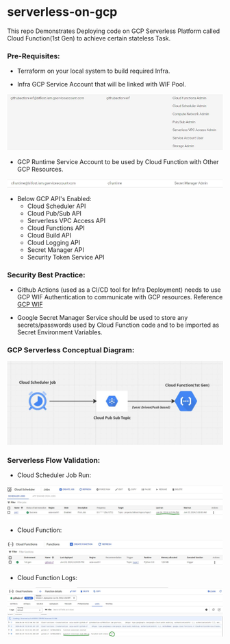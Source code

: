 # serverless-on-gcp
This repo Demonstrates Deploying code on GCP Serverless Platform called Cloud Function(1st Gen) to achieve certain stateless Task.

### Pre-Requisites:

- Terraform on your local system to build required Infra.

- Infra GCP Service Account that will be linked with WIF Pool.

![GCP INFRA SERVICE ACCOUNT](./img/github_actions_infra_sa.JPG)


- GCP Runtime Service Account to be used by Cloud Function with Other GCP Resources.

![Cloud Function Runtime Service Account](./img/GCP_CloudFunction_Runtime_SA.JPG)


-  Below GCP API's Enabled:
   - Cloud Scheduler API
   - Cloud Pub/Sub API
   - Serverless VPC Access API
   - Cloud Functions API
   - Cloud Build API
   - Cloud Logging API
   - Secret Manager API
   - Security Token Service API


### Security Best Practice: 

- Github Actions (used as a CI/CD tool for Infra Deployment) needs to use GCP WIF Authentication to communicate with GCP resources. 
Reference [GCP WIF](https://dev.to/iamgauravpande/enabling-workload-identity-federation-for-github-actions-on-gcp-h8g) 

- Google Secret Manager Service should be used to store any secrets/passwords used by Cloud Function code and to be imported as  Secret Environment Variables.


### GCP Serverless Conceptual Diagram:

![GCP Serverless](./img/GCP_CloudFunction_1stGen.JPG)


### Serverless Flow Validation:

- Cloud Scheduler Job Run:

![Cloud Scheduler Job](./img/cloud_scheduler_job.JPG)


- Cloud Function:

![Cloud Function](./img/cloud_function.JPG)


- Cloud Function Logs:

![Cloud Function Logs](./img/cloud_function_logs.JPG)

